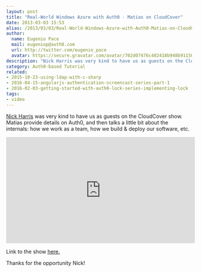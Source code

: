 ```yaml
---
layout: post
title: "Real-World Windows Azure with Auth0 - Matias on CloudCover"
date: 2013-03-03 15:53
alias: /2013/03/03/Real-World-Windows-Azure-with-Auth0-Matias-on-CloudCover/
author:
  name: Eugenio Pace
  mail: eugeniop@auth0.com
  url: http://twitter.com/eugenio_pace
  avatar: https://secure.gravatar.com/avatar/702d07476c482418b948b911504137a5?s=60
description: "Nick Harris was very kind to have us as guests on the CloudCover show. Matias provide details on Auth0, and then talks a little bit about the internals: how"
category: Auth0-based Tutorial
related:
- 2015-10-23-using-ldap-with-c-sharp
- 2016-04-15-angularjs-authentication-screencast-series-part-1
- 2016-02-03-getting-started-with-auth0-lock-series-implementing-lock
tags:
- video
---
```



[Nick Harris](http://channel9.msdn.com/Niners/nickharris) was very kind to have us as guests on the CloudCover show. Matias provide details on Auth0, and then talks a little bit about the internals: how we work as a team, how we build & deploy our software, etc.

<iframe style="height:288px;width:512px" src="http://channel9.msdn.com/Shows/Cloud+Cover/Episode-101-Real-World-Windows-Azure-with-Auth0/player?w=512&h=288" frameBorder="0" scrolling="no" ></iframe>

Link to the show [here.](http://channel9.msdn.com/Shows/Cloud+Cover/Episode-101-Real-World-Windows-Azure-with-Auth0)

Thanks for the opportunity Nick!

<!-- more -->
